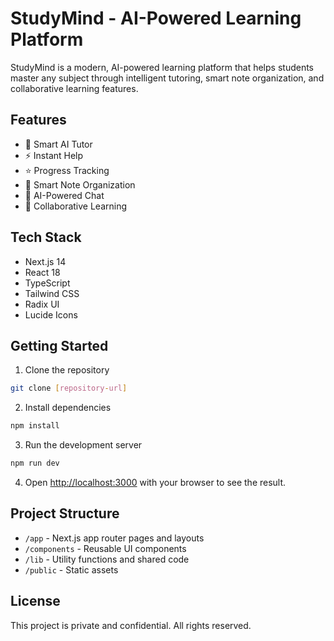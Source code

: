 # StudyMind - AI-Powered Learning Platform

StudyMind is a modern, AI-powered learning platform that helps students master any subject through intelligent tutoring, smart note organization, and collaborative learning features.

## Features

- 🧠 Smart AI Tutor
- ⚡ Instant Help
- ⭐ Progress Tracking
- 📝 Smart Note Organization
- 💬 AI-Powered Chat
- 👥 Collaborative Learning

## Tech Stack

- Next.js 14
- React 18
- TypeScript
- Tailwind CSS
- Radix UI
- Lucide Icons

## Getting Started

1. Clone the repository
```bash
git clone [repository-url]
```

2. Install dependencies
```bash
npm install
```

3. Run the development server
```bash
npm run dev
```

4. Open [http://localhost:3000](http://localhost:3000) with your browser to see the result.

## Project Structure

- `/app` - Next.js app router pages and layouts
- `/components` - Reusable UI components
- `/lib` - Utility functions and shared code
- `/public` - Static assets

## License

This project is private and confidential. All rights reserved. 